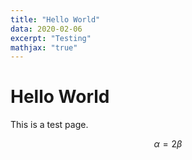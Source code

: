 ```yaml
---
title: "Hello World"
data: 2020-02-06
excerpt: "Testing"
mathjax: "true"
---
```


# Hello World

This is a test page. 

$$ 
\alpha = 2 \beta
$$